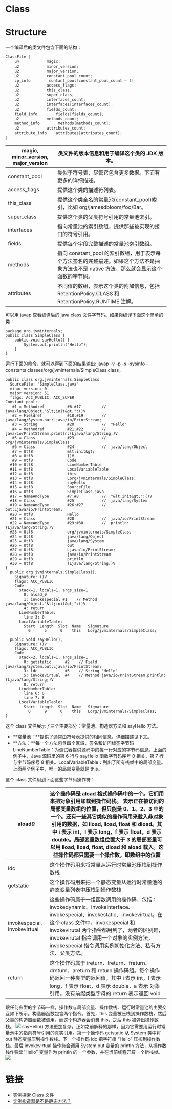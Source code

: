 # Class

# Structure

一个编译后的类文件包含下面的结构：

```java
ClassFile {
    u4            magic;
    u2            minor_version;
    u2            major_version;
    u2            constant_pool_count;
    cp_info        contant_pool[constant_pool_count – 1];
    u2            access_flags;
    u2            this_class;
    u2            super_class;
    u2            interfaces_count;
    u2            interfaces[interfaces_count];
    u2            fields_count;
    field_info        fields[fields_count];
    u2            methods_count;
    method_info        methods[methods_count];
    u2            attributes_count;
    attribute_info    attributes[attributes_count];
}
```

| magic, minor_version, major_version | 类文件的版本信息和用于编译这个类的 JDK 版本。                                                                                             |
| ----------------------------------- | ----------------------------------------------------------------------------------------------------------------------------------------- |
| constant_pool                       | 类似于符号表，尽管它包含更多数据。下面有更多的详细描述。                                                                                  |
| access_flags                        | 提供这个类的描述符列表。                                                                                                                  |
| this_class                          | 提供这个类全名的常量池(constant_pool)索引，比如 org/jamesdbloom/foo/Bar。                                                                 |
| super_class                         | 提供这个类的父类符号引用的常量池索引。                                                                                                    |
| interfaces                          | 指向常量池的索引数组，提供那些被实现的接口的符号引用。                                                                                    |
| fields                              | 提供每个字段完整描述的常量池索引数组。                                                                                                    |
| methods                             | 指向 constant_pool 的索引数组，用于表示每个方法签名的完整描述。如果这个方法不是抽象方法也不是 native 方法，那么就会显示这个函数的字节码。 |
| attributes                          | 不同值的数组，表示这个类的附加信息，包括 RetentionPolicy.CLASS 和 RetentionPolicy.RUNTIME 注解。                                          |

可以用 javap 查看编译后的 java class 文件字节码。如果你编译下面这个简单的类：

```
package org.jvminternals;
public class SimpleClass {
    public void sayHello() {
        System.out.println("Hello");
    }
}
```

运行下面的命令，就可以得到下面的结果输出: javap -v -p -s -sysinfo -constants classes/org/jvminternals/SimpleClass.class。

```
public class org.jvminternals.SimpleClass
  SourceFile: "SimpleClass.java"
  minor version: 0
  major version: 51
  flags: ACC_PUBLIC, ACC_SUPER
Constant pool:
   #1 = Methodref          #6.#17         //  java/lang/Object."&lt;init&gt;":()V
   #2 = Fieldref           #18.#19        //  java/lang/System.out:Ljava/io/PrintStream;
   #3 = String             #20            //  "Hello"
   #4 = Methodref          #21.#22        //  java/io/PrintStream.println:(Ljava/lang/String;)V
   #5 = Class              #23            //  org/jvminternals/SimpleClass
   #6 = Class              #24            //  java/lang/Object
   #7 = Utf8               &lt;init&gt;
   #8 = Utf8               ()V
   #9 = Utf8               Code
  #10 = Utf8               LineNumberTable
  #11 = Utf8               LocalVariableTable
  #12 = Utf8               this
  #13 = Utf8               Lorg/jvminternals/SimpleClass;
  #14 = Utf8               sayHello
  #15 = Utf8               SourceFile
  #16 = Utf8               SimpleClass.java
  #17 = NameAndType        #7:#8          //  "&lt;init&gt;":()V
  #18 = Class              #25            //  java/lang/System
  #19 = NameAndType        #26:#27        //  out:Ljava/io/PrintStream;
  #20 = Utf8               Hello
  #21 = Class              #28            //  java/io/PrintStream
  #22 = NameAndType        #29:#30        //  println:(Ljava/lang/String;)V
  #23 = Utf8               org/jvminternals/SimpleClass
  #24 = Utf8               java/lang/Object
  #25 = Utf8               java/lang/System
  #26 = Utf8               out
  #27 = Utf8               Ljava/io/PrintStream;
  #28 = Utf8               java/io/PrintStream
  #29 = Utf8               println
  #30 = Utf8               (Ljava/lang/String;)V
{
  public org.jvminternals.SimpleClass();
    Signature: ()V
    flags: ACC_PUBLIC
    Code:
      stack=1, locals=1, args_size=1
        0: aload_0
        1: invokespecial #1    // Method java/lang/Object."&lt;init&gt;":()V
        4: return
      LineNumberTable:
        line 3: 0
      LocalVariableTable:
        Start  Length  Slot  Name   Signature
          0      5      0    this   Lorg/jvminternals/SimpleClass;

  public void sayHello();
    Signature: ()V
    flags: ACC_PUBLIC
    Code:
      stack=2, locals=1, args_size=1
        0: getstatic      #2    // Field java/lang/System.out:Ljava/io/PrintStream;
        3: ldc            #3    // String "Hello"
        5: invokevirtual  #4    // Method java/io/PrintStream.println:(Ljava/lang/String;)V
        8: return
      LineNumberTable:
        line 6: 0
        line 7: 8
      LocalVariableTable:
        Start  Length  Slot  Name   Signature
          0      9      0    this   Lorg/jvminternals/SimpleClass;
}
```

这个 class 文件展示了三个主要部分：常量池、构造器方法和 sayHello 方法。

- **常量池：**提供了通常由符号表提供的相同信息，详细描述见下文。
- **方法：**每一个方法包含四个区域，签名和访问标签字节码 LineNumberTable：为调试器提供源码中的每一行对应的字节码信息。上面的例子中，Java 源码里的第 6 行与 sayHello 函数字节码序号 0 相关，第 7 行与字节码序号 8 相关。LocalVariableTable：列出了所有栈帧中的局部变量。上面两个例子中，唯一的局部变量就是 this。

这个 class 文件用到下面这些字节码操作符：

| aload*0*                     | 这个操作码是 aload 格式操作码中的一个。它们用来把对象引用加载到操作码栈。 表示正在被访问的局部变量数组的位置，但只能是 0、1、2、3 中的一个。还有一些其它类似的操作码用来载入非对象引用的数据，如 iload, lload, float 和 dload。其中 i 表示 int，l 表示 long，f 表示 float，d 表示 double。局部变量数组位置大于 3 的局部变量可以用 iload, lload, float, dload 和 aload 载入。这些操作码都只需要一个操作数，即数组中的位置 |
| ---------------------------- | ------------------------------------------------------------------------------------------------------------------------------------------------------------------------------------------------------------------------------------------------------------------------------------------------------------------------------------------------------------------------------------------------------------------------ |
| ldc                          | 这个操作码用来将常量从运行时常量池压栈到操作数栈                                                                                                                                                                                                                                                                                                                                                                         |
| getstatic                    | 这个操作码用来把一个静态变量从运行时常量池的静态变量列表中压栈到操作数栈                                                                                                                                                                                                                                                                                                                                                 |
| invokespecial, invokevirtual | 这些操作码属于一组函数调用的操作码，包括：invokedynamic、invokeinterface、invokespecial、invokestatic、invokevirtual。在这个 class 文件中，invokespecial 和 invokevirutal 两个指令都用到了，两者的区别是，invokevirutal 指令调用一个对象的实例方法，invokespecial 指令调用实例初始化方法、私有方法、父类方法。                                                                                                           |
| return                       | 这个操作码属于 ireturn、lreturn、freturn、dreturn、areturn 和 return 操作码组。每个操作码返回一种类型的返回值，其中 i 表示 int，l 表示 long，f 表示 float，d 表示 double，a 表示 对象引用。没有前缀类型字母的 return 表示返回 void                                                                                                                                                                                       |

跟任何典型的字节码一样，操作数与局部变量、操作数栈、运行时常量池的主要交互如下所示。构造器函数包含两个指令。首先，this 变量被压栈到操作数栈，然后父类的构造器函数被调用，而这个构造器会消费 this，之后 this 被弹出操作数栈。
![](http://incdn1.b0.upaiyun.com/2016/02/2de41f30abe1e66e98211e54cc110024-1024x846.png)
sayHello() 方法更加复杂，正如之前解释的那样，因为它需要用运行时常量池中的指向符号引用的真实引用。第一个操作码 getstatic 从 System 类中将 out 静态变量压到操作数栈。下一个操作码 ldc 把字符串 “Hello” 压栈到操作数栈。最后 invokevirtual 操作符会调用 System.out 变量的 println 方法，从操作数栈作弹出”Hello” 变量作为 println 的一个参数，并在当前线程开辟一个新栈帧。
![](http://incdn1.b0.upaiyun.com/2016/02/81fee9586ec0b61b5dde85b99e114fd9-646x1024.png)

# 链接

- [实例探索 Class 文件](http://www.importnew.com/17086.html)
- [实例构造器是不是静态方法？](http://rednaxelafx.iteye.com/blog/652719)
